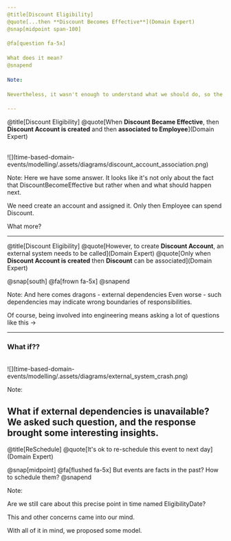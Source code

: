 ```yaml
---
@title[Discount Eligibility]
@quote[...then **Discount Becomes Effective**](Domain Expert)
@snap[midpoint span-100]

@fa[question fa-5x]

What does it mean?
@snapend

Note:

Nevertheless, it wasn't enough to understand what we should do, so the questions arose - What does it mean that Discount Become Effective?

---
```

@title[Discount Eligibility]
@quote[When **Discount Became Effective**, then **Discount Account is created** and then **associated to Employee**](Domain Expert)

</br>
![](time-based-domain-events/modelling/.assets/diagrams/discount_account_association.png)

Note:
Here we have some answer. It looks like it's not only about the fact that DiscountBecomeEffective but
rather when and what should happen next.

We need create an account and assigned it. Only then Employee can spend Discount.

What more?

---
@title[Discount Eligibility]
@quote[However, to create **Discount Account**, an external system needs to be called](Domain Expert)
@quote[Only when **Discount Account is created** then **Discount** can be associated](Domain Expert)

@snap[south]
@fa[frown fa-5x]
@snapend

Note:
And here comes dragons - external dependencies
Even worse - such dependencies may indicate wrong boundaries of responsibilities.

Of course, being involved into engineering means asking a lot of questions like this ->

---
### What if??
<br/>
![](time-based-domain-events/modelling/.assets/diagrams/external_system_crash.png)

Note:

What if external dependencies is unavailable?
We asked such question, and the response brought some interesting insights.
---
@title[ReSchedule]
@quote[It's ok to re-schedule this event to next day](Domain Expert)

@snap[midpoint]
@fa[flushed fa-5x]
But events are facts in the past? How to schedule them?
@snapend

Note:

Are we still care about this precise point in time named EligibilityDate?

This and other concerns came into our mind.

With all of it in mind, we proposed some model.